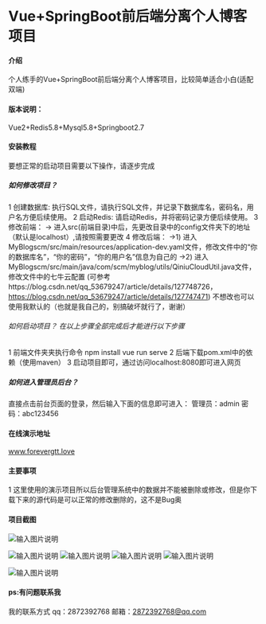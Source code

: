 # Vue+SpringBoot前后端分离个人博客项目

#### 介绍
个人练手的Vue+SpringBoot前后端分离个人博客项目，比较简单适合小白(适配双端)

#### 版本说明：
Vue2+Redis5.8+Mysql5.8+Springboot2.7

#### 安装教程

要想正常的启动项目需要以下操作，请逐步完成 

##### 如何修改项目？ 
1 创建数据库: 执行SQL文件，请执行SQL文件，并记录下数据库名，密码名，用户名方便后续使用。 
2 启动Redis: 请启动Redis，并将密码记录方便后续使用。 
3 修改前端： -> 进入src(前端目录)中后，先更改目录中的config文件夹下的地址（默认是localhost）,请按照需要更改 
4 修改后端： 
->1) 进入MyBlogscm/src/main/resources/application-dev.yaml文件，修改文件中的“你的数据库名”，“你的密码”，“你的用户名”信息为自己的 
->2) 进入MyBlogscm/src/main/java/com/scm/myblog/utils/QiniuCloudUtil.java文件，修改文件中的七牛云配置 (可参考https://blog.csdn.net/qq_53679247/article/details/127748726，https://blog.csdn.net/qq_53679247/article/details/127747471) 
不想改也可以使用我默认的（也就是我自己的，别搞破坏就行了，谢谢）

###### 如何启动项目？ 在以上步骤全部完成后才能进行以下步骤 
1 前端文件夹夹执行命令
 npm install
 vue run serve 
2 后端下载pom.xml中的依赖（使用maven） 
3 启动项目即可，通过访问localhost:8080即可进入网页 
##### 如何进入管理员后台？
直接点击前台页面的登录，然后输入下面的信息即可进入：
管理员：admin
密码：abc123456


#### 在线演示地址
www.forevergtt.love

#### 主要事项
1 这里使用的演示项目所以后台管理系统中的数据并不能被删除或修改，但是你下载下来的源代码是可以正常的修改删除的，这不是Bug奥

#### 项目截图
![输入图片说明](https://foruda.gitee.com/images/1678268357952724242/d87cb624_10104977.png "屏幕截图")

![输入图片说明](https://foruda.gitee.com/images/1678268390514661950/0812aab8_10104977.png "屏幕截图")
![输入图片说明](https://foruda.gitee.com/images/1678268402068061830/4f9f0acc_10104977.png "屏幕截图")
![输入图片说明](https://foruda.gitee.com/images/1678268424788493012/0599a459_10104977.png "屏幕截图")
![输入图片说明](https://foruda.gitee.com/images/1678268489749462929/747f318f_10104977.png "屏幕截图")

![输入图片说明](https://foruda.gitee.com/images/1678268503537380910/6cf87551_10104977.png "屏幕截图")


#### ps:有问题联系我 
我的联系方式 
qq：2872392768
邮箱：2872392768@qq.com